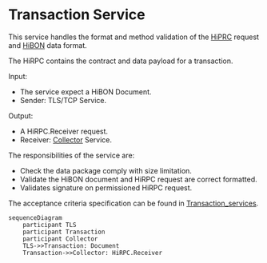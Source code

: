 # Transaction Service

This service handles the format and method validation of the [HiPRC](/documents/protocols/hibon/Hash_invariant_Remote_Procedure_Call.md) request and [HiBON](/documents/protocols/hibon/Hash_invariant_Binary_Object_Notation.md) data format. 

The HiRPC contains the contract and data payload for a transaction. 

Input: 

  - The service expect a HiBON Document. 
  - Sender: TLS/TCP Service.

Output:

  - A HiRPC.Receiver request.
  - Receiver: [Collector](/documents/architecture/Collector.md) Service.

The responsibilities of the service are:

  - Check the data package comply with size limitation.
  - Validate the HiBON document and HiRPC request are correct formatted.
  - Validates signature on permissioned HiRPC request. 

The acceptance criteria specification can be found in [Transaction_services](/bdd/tagion/testbench/services/Transaction_service.md).

```mermaid
sequenceDiagram
    participant TLS
    participant Transaction
    participant Collector
    TLS->>Transaction: Document
    Transaction->>Collector: HiRPC.Receiver
```
